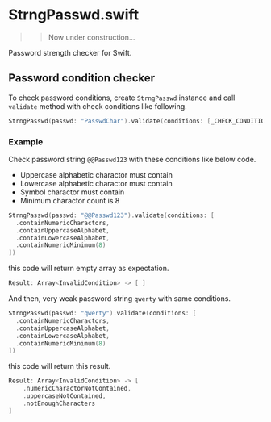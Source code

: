 # StrngPasswd.swift

>> Now under construction...

Password strength checker for Swift.

## Password condition checker


To check password conditions, create `StrngPasswd` instance and call `validate` method with check conditions like following.

```swift
StrngPasswd(passwd: "PasswdChar").validate(conditions: [_CHECK_CONDITIONS_])
```


### Example

Check password string `@@Passwd123` with these conditions like below code.


- Uppercase alphabetic charactor must contain
- Lowercase alphabetic charactor must contain
- Symbol charactor must contain
- Minimum charactor count is 8


```swift
StrngPasswd(passwd: "@@Passwd123").validate(conditions: [
  .containNumericCharactors,
  .containUppercaseAlphabet,
  .containLowercaseAlphabet,
  .containNumericMinimum(8)
])
```


this code will return empty array as expectation.

```swift
Result: Array<InvalidCondition> -> [ ]
```



And then, very weak password string `qwerty` with same conditions.

```swift
StrngPasswd(passwd: "qwerty").validate(conditions: [
  .containNumericCharactors,
  .containUppercaseAlphabet,
  .containLowercaseAlphabet,
  .containNumericMinimum(8)
])
```


this code will return this result.

```swift
Result: Array<InvalidCondition> -> [
    .numericCharactorNotContained,
    .uppercaseNotContained,
    .notEnoughCharacters
]
```
